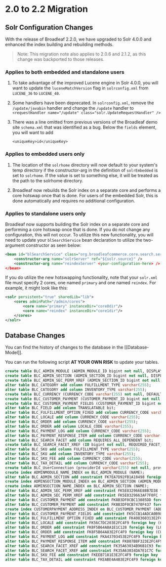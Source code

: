 # 2.0 to 2.2 Migration

## Solr Configuration Changes

With the release of Broadleaf 2.2.0, we have upgraded to Solr 4.0.0 and enhanced the index building and rebuilding methods. 

> Note: This migration note also applies to 2.0.6 and 2.1.2, as this change was backported to those releases.

### Applies to both embedded and standalone users

1. To take advantage of the improved Lucene engine in Solr 4.0.0, you will want to update the `luceneMatchVersion` flag in `solrconfig.xml` from `LUCENE_36` to `LUCENE_40`.

2. Some handlers have been deprecated. In `solrconfig.xml`, remove the `/update/javabin` handler and change the `/update` handler to `<requestHandler name="/update" class="solr.UpdateRequestHandler" />`

3. There was a line omitted from previous versions of the Broadleaf demo site `schema.xml` that was identified as a bug. Below the `fields` element, you will want to add 

    `<uniqueKey>id</uniqueKey>`

### Applies to embedded users only

1. The location of the `solrhome` directory will now default to your system's temp directory if the constructor-arg in the definition of `solrEmbedded` is set to `solrhome`. If the value is set to something else, it will be treated as the path to the solrhome directory.

2. Broadleaf now rebuilds the Solr index on a separate core and performs a core hotswap once that is done. For users of the embedded Solr, this is done automatically and requires no additional configuration.

### Applies to standalone users only

Broadleaf now supports building the Solr index on a separate core and performing a core hotswap once that is done. If you do not change any configuration, this will not occur. To utilize this new functionality, you will need to update your `blSearchService` bean declaration to utilize the two-argument constructor as seen below:

```xml
<bean id="blSearchService" class="org.broadleafcommerce.core.search.service.solr.SolrSearchServiceImpl">
    <constructor-arg name="solrServer" ref="${solr.source}" />
    <constructor-arg name="reindexServer" <your-configuration-here> />
</bean>
```

If you do utilize the new hotswapping functionality, note that your `solr.xml` file must specify 2 cores, one named `primary` and one named `reindex`. For example, it might look like this:

```xml
<solr persistent="true" sharedLib="lib">
    <cores adminPath="/admin/cores">
        <core name="primary" instanceDir="core0dir"/>
        <core name="reindex" instanceDir="core1dir"/>
    </cores>
</solr>
```

## Database Changes

You can find the history of changes to the database in the [[Database-Model]].

You can run the following script **AT YOUR OWN RISK** to update your tables.

```sql
create table BLC_ADMIN_MODULE (ADMIN_MODULE_ID bigint not null, DISPLAY_ORDER integer, ICON varchar(255), MODULE_KEY varchar(255) not null, NAME varchar(255) not null, primary key (ADMIN_MODULE_ID));
create table BLC_ADMIN_SECTION (ADMIN_SECTION_ID bigint not null, DISPLAY_CONTROLLER varchar(255), NAME varchar(255) not null, SECTION_KEY varchar(255) not null, URL varchar(255), USE_DEFAULT_HANDLER bit not null, ADMIN_MODULE_ID bigint not null, primary key (ADMIN_SECTION_ID), unique (SECTION_KEY));
create table BLC_ADMIN_SEC_PERM_XREF (ADMIN_SECTION_ID bigint not null, ADMIN_PERMISSION_ID bigint not null);
alter table BLC_CATEGORY add column FULFILLMENT_TYPE varchar(255);
alter table BLC_CATEGORY add column INVENTORY_TYPE varchar(255);
create table BLC_CURRENCY (CURRENCY_CODE varchar(255) not null, DEFAULT_FLAG bit, FRIENDLY_NAME varchar(255), primary key (CURRENCY_CODE));
create table BLC_CUSTOMER_PAYMENT (CUSTOMER_PAYMENT_ID bigint not null, PAYMENT_TOKEN varchar(255), ADDRESS_ID bigint not null, CUSTOMER_ID bigint not null, primary key (CUSTOMER_PAYMENT_ID), unique (CUSTOMER_ID, PAYMENT_TOKEN));
create table BLC_CUSTOMER_PAYMENT_FIELDS (CUSTOMER_PAYMENT_ID bigint not null, FIELD_VALUE varchar(255), FIELD_NAME varchar(255) not null, primary key (CUSTOMER_PAYMENT_ID, FIELD_NAME));
alter table BLC_FIELD add column TRANSLATABLE bit;
alter table BLC_FULFILLMENT_OPTION_FIXED add column CURRENCY_CODE varchar(255);
alter table BLC_LOCALE add column CURRENCY_CODE varchar(255);
alter table BLC_ORDER add column CURRENCY_CODE varchar(255);
alter table BLC_ORDER add column LOCALE_CODE varchar(255);
alter table BLC_PAYMENT_LOG add column CURRENCY_CODE varchar(255);
alter table BLC_PAYMENT_RESPONSE_ITEM add column CURRENCY_CODE varchar(255);
alter table BLC_SEARCH_FACET add column REQUIRES_ALL_DEPENDENT bit;
create table BLC_SEARCH_FACET_XREF (ID bigint not null, REQUIRED_FACET_ID bigint not null, SEARCH_FACET_ID bigint, primary key (ID));
alter table BLC_SKU add column FULFILLMENT_TYPE varchar(255);
alter table BLC_SKU add column INVENTORY_TYPE varchar(255);
alter table BLC_SKU_FEE add column CURRENCY_CODE varchar(255);
alter table BLC_TAX_DETAIL add column CURRENCY_CODE varchar(255);
create table BLC_UserConnection (providerId varchar(255) not null, providerUserId varchar(255) not null, userId varchar(255) not null, accessToken varchar(255) not null, displayName varchar(255), expireTime bigint, imageUrl varchar(255), profileUrl varchar(255), rank integer not null, refreshToken varchar(255), secret varchar(255), primary key (providerId, providerUserId, userId));
create index ADMINMODULE_NAME_INDEX on BLC_ADMIN_MODULE (NAME);
alter table BLC_ADMIN_SECTION add constraint FK7EA7D92FB1A18498 foreign key (ADMIN_MODULE_ID) references BLC_ADMIN_MODULE;
create index ADMINSECTION_MODULE_INDEX on BLC_ADMIN_SECTION (ADMIN_MODULE_ID);
create index ADMINSECTION_NAME_INDEX on BLC_ADMIN_SECTION (NAME);
alter table BLC_ADMIN_SEC_PERM_XREF add constraint FK5E832966E88B7D38 foreign key (ADMIN_PERMISSION_ID) references BLC_ADMIN_PERMISSION;
alter table BLC_ADMIN_SEC_PERM_XREF add constraint FK5E8329663AF7F0FC foreign key (ADMIN_SECTION_ID) references BLC_ADMIN_SECTION;
alter table BLC_CUSTOMER_PAYMENT add constraint FK8B3DF0CBC13085DD foreign key (ADDRESS_ID) references BLC_ADDRESS;
alter table BLC_CUSTOMER_PAYMENT add constraint FK8B3DF0CB7470F437 foreign key (CUSTOMER_ID) references BLC_CUSTOMER;
create index CUSTOMERPAYMENT_ADDRESS_INDEX on BLC_CUSTOMER_PAYMENT (ADDRESS_ID);
alter table BLC_CUSTOMER_PAYMENT_FIELDS add constraint FK5CCB14ADCA0B98E0 foreign key (CUSTOMER_PAYMENT_ID) references BLC_CUSTOMER_PAYMENT;
alter table BLC_FULFILLMENT_OPTION_FIXED add constraint FK408360313E2FC4F9 foreign key (CURRENCY_CODE) references BLC_CURRENCY;
alter table BLC_LOCALE add constraint FK56C7DC203E2FC4F9 foreign key (CURRENCY_CODE) references BLC_CURRENCY;
alter table BLC_ORDER add constraint FK8F5B64A8A1E1C128 foreign key (LOCALE_CODE) references BLC_LOCALE;
alter table BLC_ORDER add constraint FK8F5B64A83E2FC4F9 foreign key (CURRENCY_CODE) references BLC_CURRENCY;
alter table BLC_PAYMENT_LOG add constraint FKA43703453E2FC4F9 foreign key (CURRENCY_CODE) references BLC_CURRENCY;
alter table BLC_PAYMENT_RESPONSE_ITEM add constraint FK807B8F323E2FC4F9 foreign key (CURRENCY_CODE) references BLC_CURRENCY;
alter table BLC_SEARCH_FACET_XREF add constraint FK35A63034B96B1C93 foreign key (SEARCH_FACET_ID) references BLC_SEARCH_FACET;
alter table BLC_SEARCH_FACET_XREF add constraint FK35A63034DA7E1C7C foreign key (REQUIRED_FACET_ID) references BLC_SEARCH_FACET;
alter table BLC_SKU_FEE add constraint FKEEB7181E3E2FC4F9 foreign key (CURRENCY_CODE) references BLC_CURRENCY;
alter table BLC_TAX_DETAIL add constraint FKEABE4A4B3E2FC4F9 foreign key (CURRENCY_CODE) references BLC_CURRENCY;
```

    

